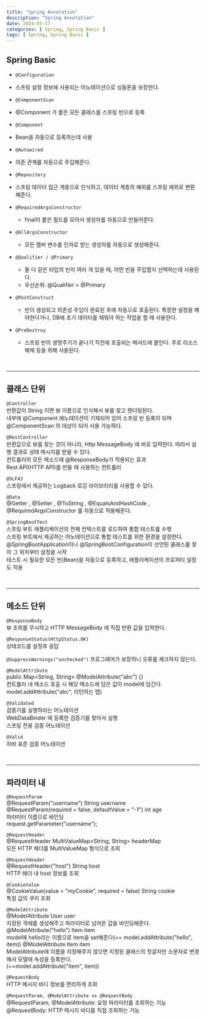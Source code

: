 ```yaml
---
title: "Spring Annotation"
description: "Spring Annotation"
date: 2024-05-17
categories: [ Spring, Spring Basic ]
tags: [ Spring, Spring Basic ]
---
```


## Spring Basic 

- ```@Configuration```  
- 스프링 설정 정보에 사용되는 어노테이션으로 싱들톤을 보장한다.  
  
- ```@ComponentScan```  
- @Component 가 붙은 모든 클래스를 스프링 빈으로 등록  
  
- ```@Component```  
- Bean을 자동으로 등록하는데 사용  
  
- ```@Autowired```  
- 의존 관계를 자동으로 주입해준다.  

- ```@Repository```  
- 스프링 데이터 접근 계층으로 인식하고, 데이터 계층의 예외를 스프링 예외로 변환해준다.  
  
- ```@RequiredArgsConstructor```  
  - final이 붙은 필드를 모아서 생성자를 자동으로 만들어준다.  
  
- ```@AllArgsConstructor```  
  - 모든 멤버 변수를 인자로 받는 생성자를 자동으로 생성해준다.  
  
- ```@Qualifier / @Primary```  
  - 둘 다 같은 타입의 빈이 여러 개 있을 때, 어떤 빈을 주입할지 선택하는데 사용된다.  
  - 우선순위: @Qualifier > @Primary   
  
- ```@PostConstruct```  
  - 빈이 생성되고 의존성 주입이 완료된 후에 자동으로 호출된다. 특정한 설정을 해야한다거나, DB에 초기 데이터를 채워야 하는 작업을 할 때 사용한다.  
  
- ```@PreDestroy```  
  - 스프링 빈의 생명주기가 끝나기 직전에 호출되는 메서드에 붙인다. 주로 리소스 해제 등을 위해 사용된다.  

<br/>
<hr>

## 클래스 단위

```@Controller```  
반환값이 String 이면 뷰 이름으로 인식해서 뷰를 찾고 렌더링된다.  
내부에 @Component 애노테이션이 기재되어 있어 스프링 빈 등록이 되며 @ComponentScan 의 대상이 되어 사용 가능하다.  
  
```@RestController```  
반환값으로 뷰를 찾는 것이 아니라, Http MessageBody 에 바로 입력한다. 따라서 실행 결과로 상태 메시지를 받을 수 있다.  
컨트롤러의 모든 메소드에 @ResponseBody가 적용되는 효과  
Rest API(HTTP API)를 만들 때 사용하는 컨트롤러  
  
```@SLF4J```  
스프링에서 제공하는 Logback 로깅 라이브러리를 사용할 수 있다.  
  
```@Data```   
@Getter , @Setter , @ToString , @EqualsAndHashCode , @RequiredArgsConstructor 를 자동으로 적용해준다.  

```@SpringBootTest```  
스프링 부트 애플리케이션의 전체 컨텍스트를 로드하여 통합 테스트를 수행  
스프링 부트에서 제공하는 어노테이션으로 통합 테스트를 위한 환경을 설정한다.  
@SpringBootApplication이나 @SpringBootConfiguration이 선언된 클래스를 찾아 그 위치부터 설정을 시작  
테스트 시 필요한 모든 빈(Bean)을 자동으로 등록하고, 애플리케이션의 프로퍼티 설정도 적용  

<br/>
<hr>

## 메소드 단위

```@ResponseBody```  
뷰 조회를 무시하고 HTTP MessageBody 에 직접 반환 값을 입력한다.    
  
```@ResponseStatus(HttpStatus.OK)```  
상태코드를 설정후 응답  
  
```@SuppressWarnings("unchecked")```
프로그래머가 보장하니 오류를 체크하지 않는다. 

```@ModelAttribute```  
public Map<String, String> @ModelAttribute("abc") {}  
컨트롤러 내 메소드 호출 시 해당 메소드에 담은 값이 model에 담긴다.   
model.addAttribute("abc", 리턴하는 맵)  

`@Validated`  
검증기를 실행하라는 어노테이션  
WebDataBinder 에 등록한 검증기를 찾아서 실행  
스프링 전용 검증 어노테이션

`@Valid`  
자바 표준 검증 어노테이션

<br/>
<hr>

## 파라미터 내

```@RequestParam```  
@RequestParam("username") String username   
@RequestParam(required = false, defaultValue = "-1") int age   
  파라미터 이름으로 바인딩  
  request.getParameter("username");  
  
```@RequestHeader```  
@RequestHeader MultiValueMap<String, String> headerMap  
  모든 HTTP 헤더를 MultiValueMap 형식으로 조회  
  
```@RequestHeader```  
@RequestHeader("host") String host  
  HTTP 헤더 내 host 정보를 조회  
  
```@CookieValue```  
@CookieValue(value = "myCookie", required = false) String cookie  
  특정 값의 쿠키 조회  
  
```@ModelAttribute```  
@ModelAttribute User user  
  지정된 객체를 생성해주고 파라미터로 넘어온 값을 바인딩해준다.   
@ModelAttribute("hello") Item item  
  model에 hello라는 이름으로 item을 set해준다(== model.addAttribute("hello", item)) 
@ModelAttribute Item item  
  ModelAttribute에 이름을 지정해주지 않으면 지정된 클래스의 첫글자만 소문자로 변경해서 모델에 속성을 등록한다.  
  (==model.addAttribute("item", item))  
  
```@RequestBody```   
HTTP 메시지 바디 정보를 편리하게 조회  
  
```@RequestParam, @ModelAttribute vs @RequestBody```  
@RequestParam, @ModelAttribute: 요청 파라미터를 조회하는 기능  
@RequestBody: HTTP 메시지 바디를 직접 조회하는 기능  
  
